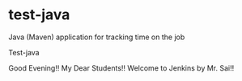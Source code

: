 # test-java
Java (Maven) application for tracking time on the job

Test-java

Good Evening!! My Dear Students!! Welcome to Jenkins by Mr. Sai!!
